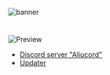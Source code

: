 ![banner](https://cdn.discordapp.com/attachments/963481848535719966/963733042889908224/Picsart_22-04-13_12-21-39-194.jpg)
#
![Preview](https://media.discordapp.net/attachments/963481848535719966/963491337527783545/Picsart_22-04-12_20-15-53-123.jpg)
* [Discord server "Aliucord"](https://discord.gg/uwucord)
* [Updater](https://raw.githubusercontent.com/ExtbhiteEAS/Black-Eagle/main/BlackEagle.json)
